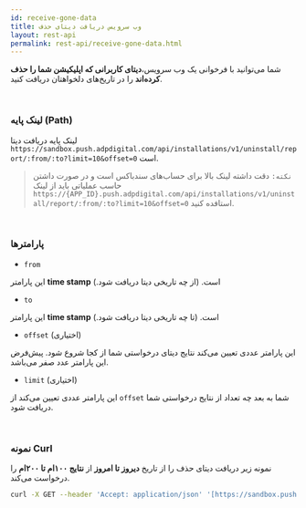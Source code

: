 ```yaml
---
id: receive-gone-data
title: وب سرویس دریافت دیتای حذف
layout: rest-api
permalink: rest-api/receive-gone-data.html
---
```


شما می‌توانید با فرخوانی یک وب‌ سرویس،**دیتای کاربرانی که اپلیکیشن شما را حذف کرده‌اند** را در تاریخ‌های دلخواهتان دریافت کنید.

<Br>

### لینک پایه (Path)

 لینک پایه دریافت دیتا `https://sandbox.push.adpdigital.com/api/installations/v1/uninstall/report/:from/:to?limit=10&offset=0` است.


>`نکته:` دقت داشته لینک بالا برای حساب‌های سندباکس است و در صورت داشتن حاسب عملیاتی باید از لینک `https://{APP_ID}.push.adpdigital.com/api/installations/v1/uninstall/report/:from/:to?limit=10&offset=0` استافده کنید.

<Br>

### پارامترها


- `from`

این پارامتر **time stamp** است. (از چه تاریخی دیتا دریافت شود.)

- `to`

این پارامتر **time stamp** است. (تا چه تاریخی دیتا دریافت شود.)

- `offset` (اختیاری)

این پارامتر عددی تعیین می‌کند نتایج دیتای درخواستی شما از کجا شروع شود. پیش‌فرض این پارامتر عدد صفر می‌باشد.
 
- `limit` (اختیاری)

این پارامتر عددی تعیین می‌کند از `offset` شما به بعد چه تعداد از نتایج درخواستی شما دریافت شود.

<Br>

### نمونه Curl

نمونه زیر دریافت دیتای حذف را از تاریخ **دیروز تا امروز** از **نتایج ۱۰۰ام تا ۲۰۰ام** را درخواست می‌کند.

```bash
curl -X GET --header 'Accept: application/json' '[https://sandbox.push.adpdigital.com/api/installations/v1/uninstall/report/1567922666521/1567836276088?limit=100&offset=100&access_token={YOUR_ACCESS_TOKEN}]
```
